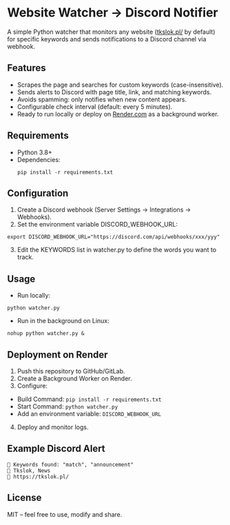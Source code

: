 # Website Watcher → Discord Notifier

A simple Python watcher that monitors any website ([tkslok.pl/](https://tkslok.pl/) by default) for specific keywords and sends notifications to a Discord channel via webhook.

## Features
- Scrapes the page and searches for custom keywords (case-insensitive).
- Sends alerts to Discord with page title, link, and matching keywords.
- Avoids spamming: only notifies when new content appears.
- Configurable check interval (default: every 5 minutes).
- Ready to run locally or deploy on [Render.com](https://render.com) as a background worker.

## Requirements
- Python 3.8+
- Dependencies:
  ```
  pip install -r requirements.txt
  ```

## Configuration
1. Create a Discord webhook (Server Settings → Integrations → Webhooks).
2. Set the environment variable DISCORD_WEBHOOK_URL:
```
export DISCORD_WEBHOOK_URL="https://discord.com/api/webhooks/xxx/yyy"
```
3. Edit the KEYWORDS list in watcher.py to define the words you want to track.

## Usage
- Run locally:
```
python watcher.py
```
- Run in the background on Linux:
```
nohup python watcher.py &
```

## Deployment on Render
1. Push this repository to GitHub/GitLab.
2. Create a Background Worker on Render.
3. Configure:
  - Build Command: ```pip install -r requirements.txt```
  - Start Command: ```python watcher.py```
  - Add an environment variable: ```DISCORD_WEBHOOK_URL```
4. Deploy and monitor logs.

## Example Discord Alert
```
🔔 Keywords found: "match", "announcement"
📄 Tkslok, News
🔗 https://tkslok.pl/
```

## License
MIT – feel free to use, modify and share.
